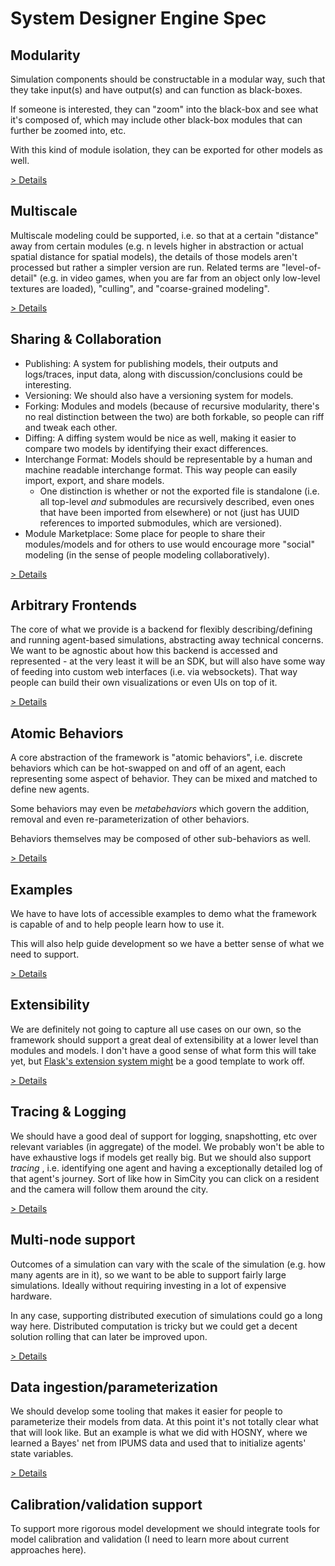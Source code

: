 # System Designer Engine Spec

## Modularity

Simulation components should be constructable in a modular way, such that they take input(s) and have output(s) and can function as black-boxes.

If someone is interested, they can "zoom" into the black-box and see what it's composed of, which may include other black-box modules that can further be zoomed into, etc.

With this kind of module isolation, they can be exported for other models as well.

[> Details](modularity.md)

## Multiscale

Multiscale modeling could be supported, i.e. so that at a certain "distance" away from certain modules (e.g. n levels higher in abstraction or actual spatial distance for spatial models), the details of those models aren't processed but rather a simpler version are run. Related terms are "level-of-detail" (e.g. in video games, when you are far from an object only low-level textures are loaded), "culling", and "coarse-grained modeling".

[> Details](multiscale.md)

## Sharing & Collaboration

- Publishing: A system for publishing models, their outputs and logs/traces, input data, along with discussion/conclusions could be interesting.
- Versioning: We should also have a versioning system for models.
- Forking: Modules and models (because of recursive modularity, there's no real distinction between the two) are both forkable, so people can riff and tweak each other.
- Diffing: A diffing system would be nice as well, making it easier to compare two models by identifying their exact differences.
- Interchange Format: Models should be representable by a human and machine readable interchange format. This way people can easily import, export, and share models.
    - One distinction is whether or not the exported file is standalone (i.e. all top-level _and_ submodules are recursively described, even ones that have been imported from elsewhere) or not (just has UUID references to imported submodules, which are versioned).
- Module Marketplace: Some place for people to share their modules/models and for others to use would encourage more "social" modeling (in the sense of people modeling collaboratively).

[> Details](collaboration.md)

## Arbitrary Frontends

The core of what we provide is a backend for flexibly describing/defining and running agent-based simulations, abstracting away technical concerns. We want to be agnostic about how this backend is accessed and represented - at the very least it will be an SDK, but will also have some way of feeding into custom web interfaces (i.e. via websockets). That way people can build their own visualizations or even UIs on top of it.

[> Details](frontends.md)

## Atomic Behaviors

A core abstraction of the framework is "atomic behaviors", i.e. discrete behaviors which can be hot-swapped on and off of an agent, each representing some aspect of behavior. They can be mixed and matched to define new agents.

Some behaviors may even be _metabehaviors_ which govern the addition, removal and even re-parameterization of other behaviors.

Behaviors themselves may be composed of other sub-behaviors as well.

[> Details](behaviors.md)

## Examples

We have to have lots of accessible examples to demo what the framework is capable of and to help people learn how to use it.

This will also help guide development so we have a better sense of what we need to support.

[> Details](examples.md)

## Extensibility

We are definitely not going to capture all use cases on our own, so the framework should support a great deal of extensibility at a lower level than modules and models. I don't have a good sense of what form this will take yet, but [Flask's extension system might](http://flask.pocoo.org/docs/0.11/extensiondev/) be a good template to work off.

[> Details](extensibility.md)

## Tracing & Logging

We should have a good deal of support for logging, snapshotting, etc over relevant variables (in aggregate) of the model. We probably won't be able to have exhaustive logs if models get really big. But we should also support _tracing_ , i.e. identifying one agent and having a exceptionally detailed log of that agent's journey. Sort of like how in SimCity you can click on a resident and the camera will follow them around the city.

[> Details](tracing.md)

## Multi-node support

Outcomes of a simulation can vary with the scale of the simulation (e.g. how many agents are in it), so we want to be able to support fairly large simulations. Ideally without requiring investing in a lot of expensive hardware.

In any case, supporting distributed execution of simulations could go a long way here. Distributed computation is tricky but we could get a decent solution rolling that can later be improved upon.

[> Details](multinode.md)

## Data ingestion/parameterization

We should develop some tooling that makes it easier for people to parameterize their models from data. At this point it's not totally clear what that will look like. But an example is what we did with HOSNY, where we learned a Bayes' net from IPUMS data and used that to initialize agents' state variables.

[> Details](ingestion.md)

## Calibration/validation support

To support more rigorous model development we should integrate tools for model calibration and validation (I need to learn more about current approaches here).
